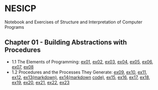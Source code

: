 # NESICP

Notebook and Exercises of Structure and Interpretation of Computer Programs

## Chapter 01 - Building Abstractions with Procedures

* 1.1 The Elements of Programming: [ex01](ex01.scm), [ex02](ex02.scm), [ex03](ex03.scm), [ex04](ex04.scm), [ex05](ex05.scm), [ex06](ex06.scm), [ex07](ex07.scm), [ex08](ex08.scm)
* 1.2 Procedures and the Processes They Generate: [ex09](ex09.scm), [ex10](ex10.scm), [ex11](ex11.scm), [ex12](ex12.scm), [ex13(markdown)](ex13.md), [ex14(markdown](ex14.md) [code)](ex14.scm), [ex15](ex15.scm), [ex16](ex16.scm), [ex17](ex17.scm), [ex18](ex18.scm), [ex19](ex19.scm), [ex20](ex20.scm), [ex21](ex21.scm), [ex22](ex22.scm), [ex23](ex23.scm)
